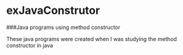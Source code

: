 # exJavaConstrutor
###Java programs using method constructor

These java programs were created when I was studying the method constructor in java
